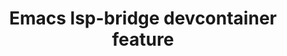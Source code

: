---
title: "Emacs lsp-bridge devcontainer feature"
description: "devcontainer feature for emacs to use lsp-bridge with language server"
tags: ["Emacs", "LSP", "devcontainer"]
contributor: false
repo: "https://github.com/nohzafk/devcontainer-feature-emacs-lsp-bridge"
weight: 20
---